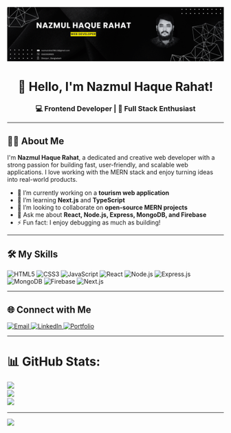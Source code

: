 <!-- Banner Image -->
<img src="https://github.com/nazmulrahat786/nazmulrahat786/blob/main/NazmulHaqueRahat-1.png" alt="Banner" />


<h1 align="center">👋 Hello, I'm Nazmul Haque Rahat!</h1>
<h3 align="center">💻 Frontend Developer | 🌱 Full Stack Enthusiast</h3>


---

## 🧑‍💻 About Me

I'm **Nazmul Haque Rahat**, a dedicated and creative web developer with a strong passion for building fast, user-friendly, and scalable web applications. I love working with the MERN stack and enjoy turning ideas into real-world products.

- 🔭 I’m currently working on a **tourism web application**
- 🌱 I’m learning **Next.js** and **TypeScript**
- 👯 I’m looking to collaborate on **open-source MERN projects**
- 💬 Ask me about **React, Node.js, Express, MongoDB, and Firebase**
- ⚡ Fun fact: I enjoy debugging as much as building!


---



## 🛠️ My Skills  

<p align="left">
  <img src="https://img.shields.io/badge/HTML5-E34F26?style=for-the-badge&logo=html5&logoColor=white" alt="HTML5" />
  <img src="https://img.shields.io/badge/CSS3-1572B6?style=for-the-badge&logo=css3&logoColor=white" alt="CSS3" />
  <img src="https://img.shields.io/badge/JavaScript-F7DF1E?style=for-the-badge&logo=javascript&logoColor=black" alt="JavaScript" />
  <img src="https://img.shields.io/badge/React-20232A?style=for-the-badge&logo=react&logoColor=61DAFB" alt="React" />
  <img src="https://img.shields.io/badge/Node.js-339933?style=for-the-badge&logo=nodedotjs&logoColor=white" alt="Node.js" />
  <img src="https://img.shields.io/badge/Express.js-000000?style=for-the-badge&logo=express&logoColor=white" alt="Express.js" />
  <img src="https://img.shields.io/badge/MongoDB-4EA94B?style=for-the-badge&logo=mongodb&logoColor=white" alt="MongoDB" />
  <img src="https://img.shields.io/badge/Firebase-ffca28?style=for-the-badge&logo=firebase&logoColor=black" alt="Firebase" />
  <img src="https://img.shields.io/badge/Next.js-000000?style=for-the-badge&logo=nextdotjs&logoColor=white" alt="Next.js" />
</p>


---

## 🌐 Connect with Me

<p align="left">
<a href="mailto:nazmulrahat786.13@gmail.com" target="_blank" rel="noopener noreferrer">
  <img src="https://img.shields.io/badge/Email-D14836?style=for-the-badge&logo=gmail&logoColor=white" alt="Email" />
</a>
  <a href="https://www.linkedin.com/in/nazmul-rahat-2654262a7" target="_blank" rel="noopener noreferrer">
    <img src="https://img.shields.io/badge/LinkedIn-0077B5?style=for-the-badge&logo=linkedin&logoColor=white" alt="LinkedIn" />
  </a>
  <a href="https://nazmulhaquerahat.netlify.app/" target="_blank" rel="noopener noreferrer">
    <img src="https://img.shields.io/badge/Portfolio-000000?style=for-the-badge&logo=firefox&logoColor=white" alt="Portfolio" />
  </a>
</p>

---

# 📊 GitHub Stats:
![](https://github-readme-stats.vercel.app/api?username=nazmulrahat786&theme=highcontrast&hide_border=false&include_all_commits=true&count_private=false)<br/>
![](https://nirzak-streak-stats.vercel.app/?user=nazmulrahat786&theme=highcontrast&hide_border=false)<br/>
![](https://github-readme-stats.vercel.app/api/top-langs/?username=nazmulrahat786&theme=highcontrast&hide_border=false&include_all_commits=true&count_private=false&layout=compact)

---
[![](https://visitcount.itsvg.in/api?id=nazmulrahat786&icon=1&color=12)](https://visitcount.itsvg.in)

<!-- Proudly created with GPRM ( https://gprm.itsvg.in ) -->

